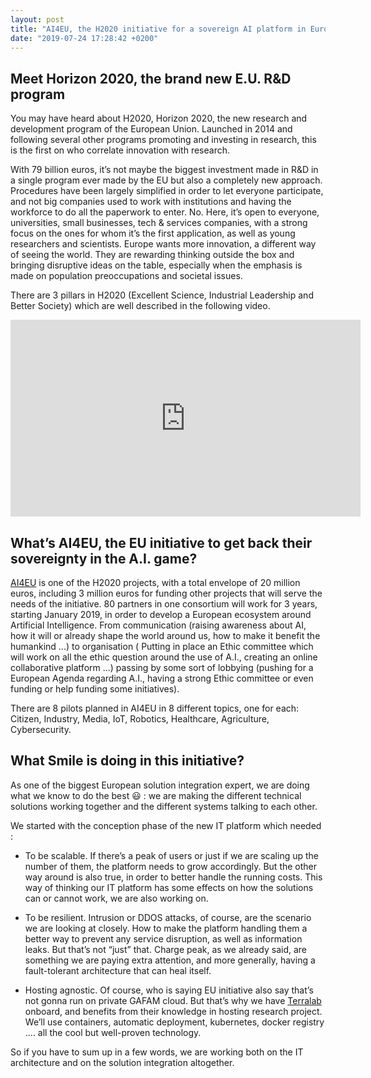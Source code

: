 ```yaml
---
layout: post
title: "AI4EU, the H2020 initiative for a sovereign AI platform in Europe"
date: "2019-07-24 17:28:42 +0200"
---
```

## Meet Horizon 2020, the brand new E.U. R&D program

You may have heard about H2020, Horizon 2020, the new research and development program of the European Union. Launched in 2014 and following several other programs promoting and investing in research, this is the first on who correlate innovation with research.

With 79 billion euros, it’s not maybe the biggest investment made in R&D in a single program ever made by the EU but also a completely new approach. Procedures have been largely simplified in order to let everyone participate, and not big companies used to work with institutions and having the workforce to do all the paperwork to enter. No. Here, it’s open to everyone, universities, small businesses, tech & services companies, with a strong focus on the ones for whom it’s the first application, as well as young researchers and scientists. Europe wants more innovation, a different way of seeing the world. They are rewarding thinking outside the box and bringing disruptive ideas on the table, especially when the emphasis is made on population preoccupations and societal issues.

There are 3 pillars in H2020 (Excellent Science, Industrial Leadership and Better Society) which are well described in the following video.

<iframe width="560" height="315" src="https://www.youtube-nocookie.com/embed/CimJI88c4fE" frameborder="0" allow="accelerometer; autoplay; encrypted-media; gyroscope; picture-in-picture" allowfullscreen></iframe>

## What’s AI4EU, the EU initiative to get back their sovereignty in the A.I. game?

[AI4EU](https://www.ai4eu.eu/)  is one of the H2020 projects, with a total envelope of 20 million euros, including 3 million euros for funding other projects that will serve the needs of the initiative. 80 partners in one consortium will work for 3 years, starting January 2019, in order to develop a European ecosystem around Artificial Intelligence.
From communication (raising awareness about AI, how it will or already shape the world around us, how to make it benefit the humankind ...) to organisation ( Putting in place an Ethic committee which will work on all the ethic question around the use of A.I., creating an online collaborative platform ...) passing by some sort of lobbying (pushing for a European Agenda regarding A.I., having a strong Ethic committee or even funding or help funding some initiatives).

There are 8 pilots planned in AI4EU in 8 different topics, one for each: Citizen, Industry, Media, IoT, Robotics, Healthcare, Agriculture, Cybersecurity.

## What Smile is doing in this initiative?

As one of the biggest European solution integration expert, we are doing what we know to do the best 😃 : we are making the different technical solutions working together and the different systems talking to each other.

We started with the conception phase of the new IT platform which needed :
* To be scalable. If there’s a peak of users or just if we are scaling up the number of them, the platform needs to grow accordingly. But the other way around is also true, in order to better handle the running costs. This way of thinking our IT platform has some effects on how the solutions can or cannot work, we are also working on.

* To be resilient. Intrusion or DDOS attacks, of course, are the scenario we are looking at closely. How to make the platform handling them a better way to prevent any service disruption, as well as information leaks. But that’s not “just” that. Charge peak, as we already said, are something we are paying extra attention, and more generally, having a fault-tolerant architecture that can heal itself.

* Hosting agnostic. Of course, who is saying EU initiative also say that’s not gonna run on private GAFAM cloud. But that’s why we have  [Terralab](https://www.teralab-datascience.fr/fr/)  onboard, and benefits from their knowledge in hosting research project. We’ll use containers, automatic deployment, kubernetes, docker registry .... all the cool but well-proven technology.

So if you have to sum up in a few words, we are working both on the IT architecture and on the solution integration altogether.
